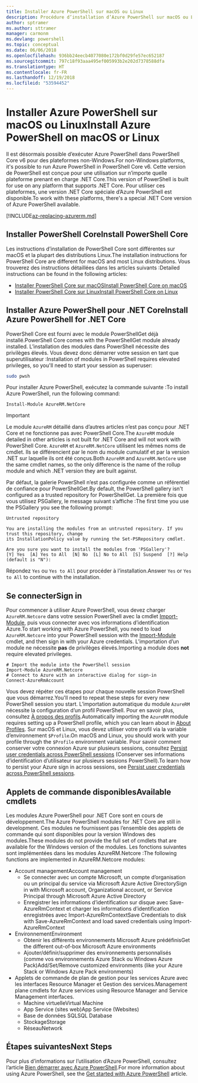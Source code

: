 ```yaml
---
title: Installer Azure PowerShell sur macOS ou Linux
description: Procédure d’installation d’Azure PowerShell sur macOS ou Linux.
author: sptramer
ms.author: sttramer
manager: carmonm
ms.devlang: powershell
ms.topic: conceptual
ms.date: 06/06/2018
ms.openlocfilehash: 936bb24eecb4077080e172bf0d29fe57ec652187
ms.sourcegitcommit: 797c18f93aaa495ef005993b2e202d7378588dfa
ms.translationtype: HT
ms.contentlocale: fr-FR
ms.lasthandoff: 12/19/2018
ms.locfileid: "53594452"
---
```

# <a name="install-azure-powershell-on-macos-or-linux"></a><span data-ttu-id="14aba-103">Installer Azure PowerShell sur macOS ou Linux</span><span class="sxs-lookup"><span data-stu-id="14aba-103">Install Azure PowerShell on macOS or Linux</span></span>

<span data-ttu-id="14aba-104">Il est désormais possible d’exécuter Azure PowerShell dans PowerShell Core v6 pour des plateformes non-Windows.</span><span class="sxs-lookup"><span data-stu-id="14aba-104">For non-Windows platforms, it's possible to run Azure PowerShell in PowerShell Core v6.</span></span> <span data-ttu-id="14aba-105">Cette version de PowerShell est conçue pour une utilisation sur n’importe quelle plateforme prenant en charge .NET Core.</span><span class="sxs-lookup"><span data-stu-id="14aba-105">This version of PowerShell is built for use on any platform that supports .NET Core.</span></span> <span data-ttu-id="14aba-106">Pour utiliser ces plateformes, une version .NET Core spéciale d’Azure PowerShell est disponible.</span><span class="sxs-lookup"><span data-stu-id="14aba-106">To work with these platforms, there's a special .NET Core version of Azure PowerShell available.</span></span>

[!INCLUDE[az-replacing-azurerm.md](../includes/az-replacing-azurerm.md)]

## <a name="install-powershell-core"></a><span data-ttu-id="14aba-107">Installer PowerShell Core</span><span class="sxs-lookup"><span data-stu-id="14aba-107">Install PowerShell Core</span></span>

<span data-ttu-id="14aba-108">Les instructions d’installation de PowerShell Core sont différentes sur macOS et la plupart des distributions Linux.</span><span class="sxs-lookup"><span data-stu-id="14aba-108">The installation instructions for PowerShell Core are different for macOS and most Linux distributions.</span></span>
<span data-ttu-id="14aba-109">Vous trouverez des instructions détaillées dans les articles suivants :</span><span class="sxs-lookup"><span data-stu-id="14aba-109">Detailed instructions can be found in the following articles:</span></span>

* [<span data-ttu-id="14aba-110">Installer PowerShell Core sur macOS</span><span class="sxs-lookup"><span data-stu-id="14aba-110">Install PowerShell Core on macOS</span></span>](/powershell/scripting/setup/installing-powershell-core-on-macos)
* [<span data-ttu-id="14aba-111">Installer PowerShell Core sur Linux</span><span class="sxs-lookup"><span data-stu-id="14aba-111">Install PowerShell Core on Linux</span></span>](/powershell/scripting/setup/installing-powershell-core-on-linux)

## <a name="install-azure-powershell-for-net-core"></a><span data-ttu-id="14aba-112">Installer Azure PowerShell pour .NET Core</span><span class="sxs-lookup"><span data-stu-id="14aba-112">Install Azure PowerShell for .NET Core</span></span>

<span data-ttu-id="14aba-113">PowerShell Core est fourni avec le module PowerShellGet déjà installé.</span><span class="sxs-lookup"><span data-stu-id="14aba-113">PowerShell Core comes with the PowerShellGet module already installed.</span></span> <span data-ttu-id="14aba-114">L’installation des modules dans PowerShell nécessite des privilèges élevés. Vous devez donc démarrer votre session en tant que superutilisateur :</span><span class="sxs-lookup"><span data-stu-id="14aba-114">Installation of modules in PowerShell requires elevated privileges, so you'll need to start your session as superuser:</span></span>

```bash
sudo pwsh
```

<span data-ttu-id="14aba-115">Pour installer Azure PowerShell, exécutez la commande suivante :</span><span class="sxs-lookup"><span data-stu-id="14aba-115">To install Azure PowerShell, run the following command:</span></span>

```powershell-interactive
Install-Module AzureRM.NetCore
```

> [!IMPORTANT]
> <span data-ttu-id="14aba-116">Le module `AzureRM` détaillé dans d’autres articles n’est pas conçu pour .NET Core et ne fonctionne pas avec PowerShell Core.</span><span class="sxs-lookup"><span data-stu-id="14aba-116">The `AzureRM` module detailed in other articles is not built for .NET Core and will not work with PowerShell Core.</span></span> <span data-ttu-id="14aba-117">`AzureRM` et `AzureRM.NetCore` utilisent les mêmes noms de cmdlet. Ils se différencient par le nom du module cumulatif et par la version .NET sur laquelle ils ont été conçus.</span><span class="sxs-lookup"><span data-stu-id="14aba-117">Both `AzureRM` and `AzureRM.NetCore` use the same cmdlet names, so the only difference is the name of the rollup module and which .NET version they are built against.</span></span>

<span data-ttu-id="14aba-118">Par défaut, la galerie PowerShell n’est pas configurée comme un référentiel de confiance pour PowerShellGet.</span><span class="sxs-lookup"><span data-stu-id="14aba-118">By default, the PowerShell gallery isn't configured as a trusted repository for PowerShellGet.</span></span> <span data-ttu-id="14aba-119">La première fois que vous utilisez PSGallery, le message suivant s’affiche :</span><span class="sxs-lookup"><span data-stu-id="14aba-119">The first time you use the PSGallery you see the following prompt:</span></span>

```output
Untrusted repository

You are installing the modules from an untrusted repository. If you trust this repository, change
its InstallationPolicy value by running the Set-PSRepository cmdlet.

Are you sure you want to install the modules from 'PSGallery'?
[Y] Yes  [A] Yes to All  [N] No  [L] No to All  [S] Suspend  [?] Help (default is "N"):
```

<span data-ttu-id="14aba-120">Répondez `Yes` ou `Yes to All` pour procéder à l’installation.</span><span class="sxs-lookup"><span data-stu-id="14aba-120">Answer `Yes` or `Yes to All` to continue with the installation.</span></span>

## <a name="sign-in"></a><span data-ttu-id="14aba-121">Se connecter</span><span class="sxs-lookup"><span data-stu-id="14aba-121">Sign in</span></span>

<span data-ttu-id="14aba-122">Pour commencer à utiliser Azure PowerShell, vous devez charger `AzureRM.Netcore` dans votre session PowerShell avec la cmdlet [Import-Module](/powershell/module/Microsoft.PowerShell.Core/Import-Module), puis vous connecter avec vos informations d’identification Azure.</span><span class="sxs-lookup"><span data-stu-id="14aba-122">To start working with Azure PowerShell, you need to load `AzureRM.Netcore` into your PowerShell session with the [Import-Module](/powershell/module/Microsoft.PowerShell.Core/Import-Module) cmdlet, and then sign in with your Azure credentials.</span></span> <span data-ttu-id="14aba-123">L’importation d’un module ne nécessite __pas__ de privilèges élevés.</span><span class="sxs-lookup"><span data-stu-id="14aba-123">Importing a module does __not__ require elevated privileges.</span></span>

```powershell-interactive
# Import the module into the PowerShell session
Import-Module AzureRM.Netcore
# Connect to Azure with an interactive dialog for sign-in
Connect-AzureRmAccount
```

<span data-ttu-id="14aba-124">Vous devez répéter ces étapes pour chaque nouvelle session PowerShell que vous démarrez.</span><span class="sxs-lookup"><span data-stu-id="14aba-124">You'll need to repeat these steps for every new PowerShell session you start.</span></span> <span data-ttu-id="14aba-125">L’importation automatique du module `AzureRM` nécessite la configuration d’un profil PowerShell. Pour en savoir plus, consultez [À propos des profils](/powershell/module/microsoft.powershell.core/about/about_profiles).</span><span class="sxs-lookup"><span data-stu-id="14aba-125">Automatically importing the `AzureRM` module requires setting up a PowerShell profile, which you can learn about in [About Profiles](/powershell/module/microsoft.powershell.core/about/about_profiles).</span></span>
<span data-ttu-id="14aba-126">Sur macOS et Linux, vous devez utiliser votre profil via la variable d’environnement `$Profile`.</span><span class="sxs-lookup"><span data-stu-id="14aba-126">On macOS and Linux, you should work with your profile through the `$Profile` environment variable.</span></span> <span data-ttu-id="14aba-127">Pour savoir comment conserver votre connexion Azure sur plusieurs sessions, consultez [Persist user credentials across PowerShell sessions](context-persistence.md) (Conserver ses informations d’identification d’utilisateur sur plusieurs sessions PowerShell).</span><span class="sxs-lookup"><span data-stu-id="14aba-127">To learn how to persist your Azure sign in across sessions, see [Persist user credentials across PowerShell sessions](context-persistence.md).</span></span>

## <a name="available-cmdlets"></a><span data-ttu-id="14aba-128">Applets de commande disponibles</span><span class="sxs-lookup"><span data-stu-id="14aba-128">Available cmdlets</span></span>

<span data-ttu-id="14aba-129">Les modules Azure PowerShell pour .NET Core sont en cours de développement.</span><span class="sxs-lookup"><span data-stu-id="14aba-129">The Azure PowerShell modules for .NET Core are still in development.</span></span> <span data-ttu-id="14aba-130">Ces modules ne fournissent pas l’ensemble des applets de commande qui sont disponibles pour la version Windows des modules.</span><span class="sxs-lookup"><span data-stu-id="14aba-130">These modules do not provide the full set of cmdlets that are available for the Windows version of the modules.</span></span> <span data-ttu-id="14aba-131">Les fonctions suivantes sont implémentées dans les modules AzureRM.Netcore :</span><span class="sxs-lookup"><span data-stu-id="14aba-131">The following functions are implemented in AzureRM.Netcore modules:</span></span>

* <span data-ttu-id="14aba-132">Account management</span><span class="sxs-lookup"><span data-stu-id="14aba-132">Account management</span></span>
  * <span data-ttu-id="14aba-133">Se connecter avec un compte Microsoft, un compte d’organisation ou un principal du service via Microsoft Azure Active Directory</span><span class="sxs-lookup"><span data-stu-id="14aba-133">Sign in with Microsoft account, Organizational account, or Service Principal through Microsoft Azure Active Directory</span></span>
  * <span data-ttu-id="14aba-134">Enregistrer les informations d’identification sur disque avec Save-AzureRmContext et charger les informations d’identification enregistrées avec Import-AzureRmContext</span><span class="sxs-lookup"><span data-stu-id="14aba-134">Save Credentials to disk with Save-AzureRmContext and load saved credentials using Import-AzureRmContext</span></span>
* <span data-ttu-id="14aba-135">Environnement</span><span class="sxs-lookup"><span data-stu-id="14aba-135">Environment</span></span>
  * <span data-ttu-id="14aba-136">Obtenir les différents environnements Microsoft Azure prédéfinis</span><span class="sxs-lookup"><span data-stu-id="14aba-136">Get the different out-of-box Microsoft Azure environments</span></span>
  * <span data-ttu-id="14aba-137">Ajouter/définir/supprimer des environnements personnalisés (comme vos environnements Azure Stack ou Windows Azure Pack)</span><span class="sxs-lookup"><span data-stu-id="14aba-137">Add/Set/Remove customized environments (like your Azure Stack or Windows Azure Pack environments)</span></span>
* <span data-ttu-id="14aba-138">Applets de commande de plan de gestion pour les services Azure avec les interfaces Resource Manager et Gestion des services.</span><span class="sxs-lookup"><span data-stu-id="14aba-138">Management plane cmdlets for Azure services using Resource Manager and Service Management interfaces.</span></span>
  * <span data-ttu-id="14aba-139">Machine virtuelle</span><span class="sxs-lookup"><span data-stu-id="14aba-139">Virtual Machine</span></span>
  * <span data-ttu-id="14aba-140">App Service (sites web)</span><span class="sxs-lookup"><span data-stu-id="14aba-140">App Service (Websites)</span></span>
  * <span data-ttu-id="14aba-141">Base de données SQL</span><span class="sxs-lookup"><span data-stu-id="14aba-141">SQL Database</span></span>
  * <span data-ttu-id="14aba-142">Stockage</span><span class="sxs-lookup"><span data-stu-id="14aba-142">Storage</span></span>
  * <span data-ttu-id="14aba-143">Réseau</span><span class="sxs-lookup"><span data-stu-id="14aba-143">Network</span></span>

## <a name="next-steps"></a><span data-ttu-id="14aba-144">Étapes suivantes</span><span class="sxs-lookup"><span data-stu-id="14aba-144">Next Steps</span></span>

<span data-ttu-id="14aba-145">Pour plus d’informations sur l’utilisation d’Azure PowerShell, consultez l’article [Bien démarrer avec Azure PowerShell](get-started-azureps.md).</span><span class="sxs-lookup"><span data-stu-id="14aba-145">For more information about using Azure PowerShell, see the [Get started with Azure PowerShell](get-started-azureps.md) article.</span></span>
